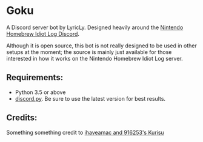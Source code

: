 # Goku
A Discord server bot by LyricLy. Designed heavily around the [Nintendo Homebrew Idiot Log Discord](https://discord.gg/hHHKPFz).

Although it is open source, this bot is not really designed to be used in other setups at the moment; the source is mainly just available for those interested in how it works on the Nintendo Homebrew Idiot Log server.

## Requirements:
* Python 3.5 or above
* [discord.py](https://github.com/Rapptz/discord.py). Be sure to use the latest version for best results.

## Credits:
Something something credit to [ihaveamac and 916253's Kurisu](https://github.com/ihaveamac/Kurisu)
